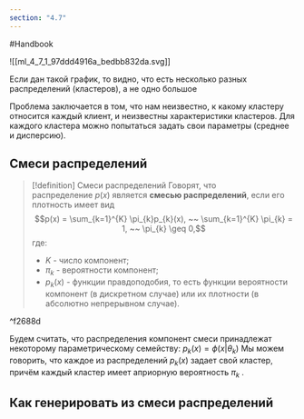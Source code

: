```yaml
---
section: "4.7"
---
```

#Handbook


![[ml_4_7_1_97ddd4916a_bedbb832da.svg]]

Если дан такой график, то видно, что есть несколько разных распределений (кластеров), а не одно большое

Проблема заключается в том, что нам неизвестно, к какому кластеру относится каждый клиент, и неизвестны характеристики кластеров. Для каждого кластера можно попытаться задать свои параметры (среднее и дисперсию). 

## Смеси распределений

 > [!definition] Смеси распределений
> Говорят, что распределение $p(x)$ является **смесью распределений**, если его плотность имеет вид
> $$p(x) = \sum_{k=1}^{K} \pi_{k}p_{k}(x), ~~ \sum_{k=1}^{K} \pi_{k} = 1, ~~ \pi_{k} \geq 0,$$
> где:
> * $K$ - число компонент;
> * $\pi_{k}$ - вероятности компонент;
> * $p_{k}(x)$ - функции правдоподобия, то есть функции вероятности компонент (в дискретном случае) или их плотности (в абсолютно непрерывном случае).

^f2688d


Будем считать, что распределения компонент смеси принадлежат некоторому параметрическому семейству: $p_{k}(x) = \phi(x|\theta_{k})$ Мы можем говорить, что каждое из распределений $p_{k}(x)$ задает свой кластер, причём каждый кластер имеет априорную вероятность $\pi_{k}$ .
## Как генерировать из смеси распределений

